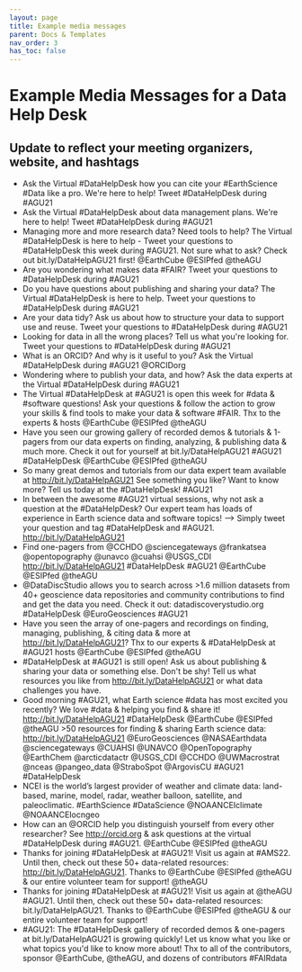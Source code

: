 ```yaml
---
layout: page
title: Example media messages
parent: Docs & Templates
nav_order: 3
has_toc: false
---
```


# Example Media Messages for a Data Help Desk

## Update to reflect your meeting organizers, website, and hashtags

-   Ask the Virtual #DataHelpDesk how you can cite your #EarthScience #Data like
    a pro. We're here to help! Tweet #DataHelpDesk during #AGU21
-   Ask the Virtual #DataHelpDesk about data management plans. We're here to
    help! Tweet #DataHelpDesk during #AGU21
-   Managing more and more research data? Need tools to help? The Virtual
    #DataHelpDesk is here to help - Tweet your questions to #DataHelpDesk this
    week during #AGU21. Not sure what to ask? Check out bit.ly/DataHelpAGU21
    first! @EarthCube @ESIPfed @theAGU
-   Are you wondering what makes data #FAIR? Tweet your questions to
    #DataHelpDesk during #AGU21
-   Do you have questions about publishing and sharing your data? The Virtual
    #DataHelpDesk is here to help. Tweet your questions to #DataHelpDesk during
    #AGU21
-   Are your data tidy? Ask us about how to structure your data to support use
    and reuse. Tweet your questions to #DataHelpDesk during #AGU21
-   Looking for data in all the wrong places? Tell us what you're looking for.
    Tweet your questions to #DataHelpDesk during #AGU21
-   What is an ORCID? And why is it useful to you? Ask the Virtual #DataHelpDesk
    during #AGU21 @ORCIDorg
-   Wondering where to publish your data, and how? Ask the data experts at the
    Virtual #DataHelpDesk during #AGU21
-   The Virtual #DataHelpDesk at #AGU21 is open this week for #data & #software
    questions! Ask your questions & follow the action to grow your skills & find
    tools to make your data & software #FAIR. Thx to the experts & hosts
    @EarthCube @ESIPfed @theAGU
-   Have you seen our growing gallery of recorded demos & tutorials & 1-pagers
    from our data experts on finding, analyzing, & publishing data & much more.
    Check it out for yourself at bit.ly/DataHelpAGU21 #AGU21 #DataHelpDesk
    @EarthCube @ESIPfed @theAGU
-   So many great demos and tutorials from our data expert team available at
    http://bit.ly/DataHelpAGU21 See something you like? Want to know more? Tell
    us today at the #DataHelpDesk! #AGU21
-   In between the awesome #AGU21 virtual sessions, why not ask a question at
    the #DataHelpDesk? Our expert team has loads of experience in Earth science
    data and software topics! --> Simply tweet your question and tag
    #DataHelpDesk and #AGU21. http://bit.ly/DataHelpAGU21
-   Find one-pagers from @CCHDO @sciencegateways @frankatsea @opentopography
    @unavco @cuahsi @USGS_CDI http://bit.ly/DataHelpAGU21 #DataHelpDesk #AGU21
    @EarthCube @ESIPfed @theAGU
-   @DataDiscStudio allows you to search across >1.6 million datasets from 40+
    geoscience data repositories and community contributions to find and get the
    data you need. Check it out: datadiscoverystudio.org #DataHelpDesk
    @EuroGeosciences #AGU21
-   Have you seen the array of one-pagers and recordings on finding, managing,
    publishing, & citing data & more at http://bit.ly/DataHelpAGU21? Thx to our
    experts & #DataHelpDesk at #AGU21 hosts @EarthCube @ESIPfed @theAGU
-   #DataHelpDesk at #AGU21 is still open! Ask us about publishing & sharing
    your data or something else. Don't be shy! Tell us what resources you like
    from http://bit.ly/DataHelpAGU21 or what data challenges you have.
-   Good morning #AGU21, what Earth science #data has most excited you recently?
    We love #data & helping you find & share it! http://bit.ly/DataHelpAGU21
    #DataHelpDesk @EarthCube @ESIPfed @theAGU >50 resources for finding &
    sharing Earth science data: http://bit.ly/DataHelpAGU21 @EuroGeosciences
    @NASAEarthdata @sciencegateways @CUAHSI @UNAVCO @OpenTopography @EarthChem
    @arcticdatactr @USGS_CDI @CCHDO @UWMacrostrat @nceas @pangeo_data
    @StraboSpot @ArgovisCU #AGU21 #DataHelpDesk
-   NCEI is the world’s largest provider of weather and climate data:
    land-based, marine, model, radar, weather balloon, satellite, and
    paleoclimatic. #EarthScience #DataScience @NOAANCEIclimate @NOAANCEIocngeo
-   How can an @ORCID help you distinguish yourself from every other researcher?
    See http://orcid.org & ask questions at the virtual #DataHelpDesk during
    #AGU21. @EarthCube @ESIPfed @theAGU
-   Thanks for joining #DataHelpDesk at #AGU21! Visit us again at #AMS22. Until
    then, check out these 50+ data-related resources:
    http://bit.ly/DataHelpAGU21. Thanks to @EarthCube @ESIPfed @theAGU & our
    entire volunteer team for support! @theAGU
-   Thanks for joining #DataHelpDesk at #AGU21! Visit us again at @theAGU
    #AGU21. Until then, check out these 50+ data-related resources:
    bit.ly/DataHelpAGU21. Thanks to @EarthCube @ESIPfed @theAGU & our entire
    volunteer team for support!
-   #AGU21: The #DataHelpDesk gallery of recorded demos & one-pagers at
    bit.ly/DataHelpAGU21 is growing quickly! Let us know what you like or what
    topics you'd like to know more about! Thx to all of the contributors,
    sponsor @EarthCube, @theAGU, and dozens of contributors #FAIRdata
